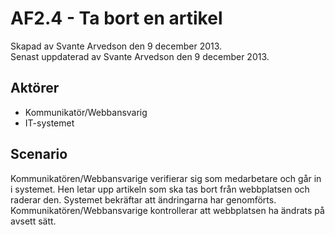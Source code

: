 # AF2.4 - Ta bort en artikel
Skapad av Svante Arvedson den 9 december 2013.      
Senast uppdaterad av Svante Arvedson den 9 december 2013.

## Aktörer
* Kommunikatör/Webbansvarig
* IT-systemet

## Scenario
Kommunikatören/Webbansvarige verifierar sig som medarbetare och går in i 
systemet. Hen letar upp artikeln som ska tas bort från webbplatsen och raderar 
den. Systemet bekräftar att ändringarna har genomförts. Kommunikatören/Webbansvarige 
kontrollerar att webbplatsen ha ändrats på avsett sätt.